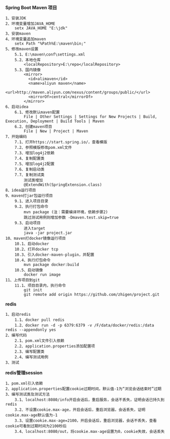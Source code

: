 **Spring Boot Maven 项目**

    1、安装JDK
    2、环境变量增加JAVA_HOME
        setx JAVA_HOME "E:\jdk"
    3、安装maven
    4、环境变量追加maven
        setx Path "%Path%E:\maven\bin;"
    5、修改maven设置
        5.1、E:\maven\conf\settings.xml
        5.2、本地仓库
            <localRepository>E:\repo</localRepository>
        5.3、国内镜像
            <mirror>
              <id>alimaven</id>
              <name>aliyun maven</name>
              <url>http://maven.aliyun.com/nexus/content/groups/public/</url>
              <mirrorOf>central</mirrorOf>        
            </mirror>            
    6、启动idea
        6.1、修改默认maven配置
            File | Other Settings | Settings for New Projects | Build, Execution, Deployment | Build Tools | Maven
        6.2、创建maven项目
            File | New | Project | Maven
    7、开始编码
        7.1、打开https://start.spring.io/，查看模版
        7.2、参照模版修改pom.xml文件
        7.3、增加log4j2依赖
        7.4、复制配置类
        7.5、增加log4j2配置
        7.6、复制启动类
        7.7、复制测试类
            测试类增加
            @ExtendWith(SpringExtension.class)
    8、idea运行项目
    9、maven打jar包运行项目
        9.1、进入项目目录
        9.2、执行打包命令
            mvn package (注：需要编译环境，依赖步骤2)
            跳过测试用例则增加参数 -Dmaven.test.skip=true
        9.3、启动项目
            进入target
            java -jar project.jar
    10、maven打docker镜像运行项目
        10.1、启动docker
        10.2、打开docker tcp
        10.3、引入docker-maven-plugin，并配置
        10.4、执行打包命令
            mvn package docker:build
        10.5、启动镜像
            docker run image
    11、上传项目到git
        11.1、项目目录内，执行命令
            git init
            git remote add origin https://github.com/zhigen/project.git
            
**redis**

    1、启动redis
        1.1、docker pull redis
        1.2、docker run -d -p 6379:6379 -v /F/data/docker/redis:/data redis --appendonly yes
    2、编写代码
        2.1、pom.xml文件引入依赖
        2.2、application.properties添加配置项
        2.3、编写配置类
        2.4、编写测试用例
    3、测试        
    
**redis管理session**
    
    1、pom.xml引入依赖
    2、application.properties配置cookie过期时间，默认值-1为“浏览会话结束时”过期
    3、编写测试类及测试方法
        3.1、localhost:8080/info开启会话后，重启服务，会话不丢失，证明会话已持久到redis
        3.2、不设置cookie.max-age，开启会话后，重启浏览器，会话丢失，证明cookie.max-age默认值为-1
        3.3、设置cookie.max-age=2100，开启会话后，重启浏览器，会话不丢失，查看cookie可看到过期时间为2100秒后
        3.4、localhost:8080/out，将cookie.max-age设置为0，cookie失效，会话丢失
